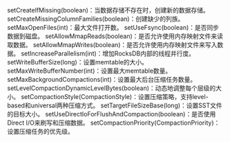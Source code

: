 setCreateIfMissing(boolean)：当数据存储不存在时，创建新的数据存储。
setCreateMissingColumnFamilies(boolean)：创建缺少的列族。
setMaxOpenFiles(int)：最大文件打开数。
setUseFsync(boolean)：是否同步数据到磁盘。
setAllowMmapReads(boolean)：是否允许使用内存映射文件来读取数据。
setAllowMmapWrites(boolean)：是否允许使用内存映射文件来写入数据。
setIncreaseParallelism(int)：增加RocksDB内部的线程并行度。
setWriteBufferSize(long)：设置memtable的大小。
setMaxWriteBufferNumber(int)：设置最大memtable数量。
setMaxBackgroundCompactions(int)：设置最大后台压缩任务数量。
setLevelCompactionDynamicLevelBytes(boolean)：动态地调整每个层级的大小。
setCompactionStyle(CompactionStyle)：设置压缩策略，支持level-based和universal两种压缩方式。
setTargetFileSizeBase(long)：设置SST文件的目标大小。
setUseDirectIoForFlushAndCompaction(boolean)：是否使用Direct I/O来刷写和压缩数据。
setCompactionPriority(CompactionPriority)：设置压缩任务的优先级。